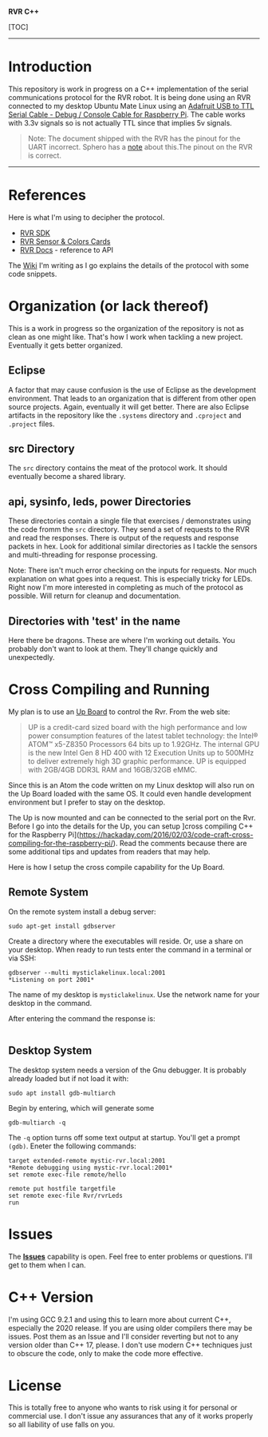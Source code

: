 **RVR C++**

[TOC]
***
# Introduction
This repository is work in progress on a C++ implementation of the  serial communications protocol for the RVR robot. It is being done using an RVR connected to my desktop Ubuntu Mate Linux using an [Adafruit USB to TTL Serial Cable - Debug / Console Cable for Raspberry Pi](https://www.adafruit.com/product/954). The cable works with 3.3v signals so is not actually TTL since that implies 5v signals.

> Note: The document shipped with the RVR has the pinout for the UART incorrect. Sphero has a [note](https://sdk.sphero.com/docs/getting_started/before_you_start/uart_disclaimer/) about this.The pinout on the RVR is correct. 

***
# References

Here is what I'm using to decipher the protocol.

* [RVR SDK](https://sdk.sphero.com/)
* [RVR Sensor & Colors Cards](https://sdk.sphero.com/docs/general_documentation/sensors/)
* [RVR Docs](https://sdk.sphero.com/docs/sdk_documentation/connection/) - reference to API 


The [Wiki](https://bitbucket.org/rmerriam/rvr-cpp/wiki/Home) I'm writing as I go explains the details of the protocol with some code snippets.

# Organization (or lack thereof) 

This is a work in progress so the organization of the repository is not as clean as one might like. That's how I work when tackling a new project. Eventually it gets better organized. 

## Eclipse

A factor that may cause confusion is the use of Eclipse as the development environment. That leads to an organization that is different from other open source projects. Again, eventually it will get better. There are also Eclipse artifacts in the repository like the `.systems` directory and `.cproject` and `.project` files. 

## src Directory

The `src` directory contains the meat of the protocol work. It should eventually become a shared library.

## api, sysinfo, leds, power Directories

These directories contain a single file that exercises / demonstrates using the code fromm the `src` directory. They send a set of requests to the RVR and read the responses. There is output of the requests and response packets in hex. Look for additional similar directories as I tackle the sensors and multi-threading for response processing. 

Note: There isn't much error checking on the inputs for requests. Nor much explanation on what goes into a request. This is especially tricky for LEDs. Right now I'm more interested in completing as much of the protocol as possible. Will return for cleanup and documentation. 

## Directories with 'test' in the name

Here there be dragons. These are where I'm working out details. You probably don't want to look at them. They'll change quickly and unexpectedly.  

# Cross Compiling and Running

My plan is to use an [Up Board](https://up-board.org/up/specifications/) to control the Rvr. From the web site:

> UP is a credit-card sized board with the high performance and low power consumption features of the latest tablet technology: the Intel® ATOM™ x5-Z8350 Processors 64 bits up to 1.92GHz. The internal GPU is the new Intel Gen 8 HD 400 with 12 Execution Units up to 500MHz to deliver extremely high 3D graphic performance. UP is equipped with 2GB/4GB DDR3L RAM and 16GB/32GB eMMC.

Since this is an Atom the code written on my Linux desktop will also run on the Up Board loaded with the same OS. It could even handle development environment but I prefer to stay on the desktop. 

The Up is now mounted and can be connected to the serial port on the Rvr. Before I go into the details for the Up, you can setup ]cross compiling C++ for the Raspberry Pi](https://hackaday.com/2016/02/03/code-craft-cross-compiling-for-the-raspberry-pi/). Read the comments because there are some additional tips and updates from readers that may help.  

Here is how I setup the cross compile capability for the Up Board.

## Remote System

On the remote system install a debug server:

```
sudo apt-get install gdbserver
```

Create a directory where the executables will reside. Or, use a share on your desktop. 
When ready to run tests enter the command in a terminal or via SSH:

```
gdbserver --multi mysticlakelinux.local:2001
*Listening on port 2001*
```

The name of my desktop is `mysticlakelinux`. Use the network name for your desktop in the command. 

After entering the command the response is:

```
```



## Desktop System

The desktop system needs a version of the Gnu debugger. It is probably already loaded but if not load it with:

``` 
sudo apt install gdb-multiarch
```

Begin by entering, which will generate some 

```
gdb-multiarch -q
```
The `-q` option turns off some text output at startup. You'll get a prompt `(gdb)`. Eneter the following commands:

```
target extended-remote mystic-rvr.local:2001
*Remote debugging using mystic-rvr.local:2001*
set remote exec-file remote/hello

remote put hostfile targetfile
set remote exec-file Rvr/rvrLeds
run
```




# Issues

The **[Issues](https://bitbucket.org/rmerriam/rvr-cpp/issues?status=new&status=open)** capability is open. Feel free to enter problems or questions. I'll get to them when I can.

# C++ Version

I'm using GCC 9.2.1 and using this to learn more about current C++, especially the 2020 release. If you are using older compilers there may be issues. Post them as an Issue and I'll consider reverting but not to any version older than C++ 17, please. I don't use modern C++ techniques just to obscure the code, only to make the code more effective. 

# License

This is totally free to anyone who wants to risk using it for personal or commercial use. I don't issue any assurances that any of it works properly so all liability of use falls on you. 
